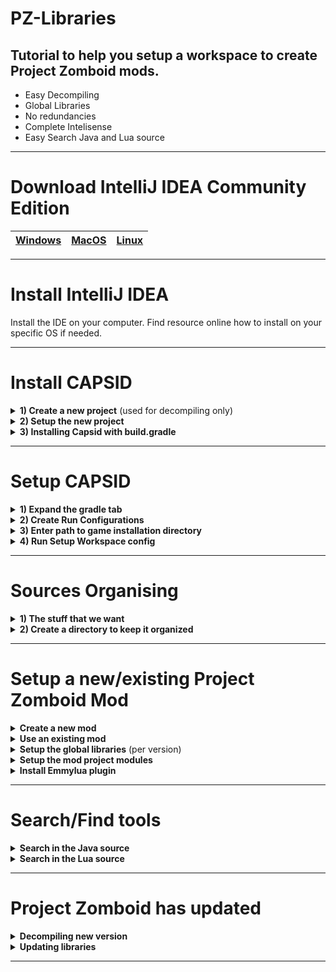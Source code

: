 # PZ-Libraries

## Tutorial to help you setup a workspace to create Project Zomboid mods.  
- Easy Decompiling  
- Global Libraries  
- No redundancies  
- Complete Intelisense
- Easy Search Java and Lua source

---

# Download IntelliJ IDEA Community Edition
|[Windows](https://www.jetbrains.com/idea/download/#section=windows)|[MacOS](https://www.jetbrains.com/idea/download/#section=mac)|[Linux](https://www.jetbrains.com/idea/download/#section=linux)|
|---|---|---|

---

# Install IntelliJ IDEA
Install the IDE on your computer. Find resource online how to install on your specific OS if needed.

---

# Install CAPSID
<details>
<summary><b>1) Create a new project</b> (used for decompiling only)</summary>
Select <b>File > New > Project...</b><br>
<img src="https://github.com/Konijima/PZ-Libraries/blob/Tutorial-v2/Images/SetupCapsid_createNewProject.png?raw=true" /><br>
</details>

<details>
<summary><b>2) Setup the new project</b></summary>
We will install Capsid in this new project to get the jar libraries and decompiled source.<br>
So first, select <b>Groovy</b> & <b>Gradle</b>.
Then make sure to use Java 17, it should be default when installing IntelliJ.<br>
<img src="https://github.com/Konijima/PZ-Libraries/blob/Tutorial-v2/Images/SetupCapsid_createNewProject_groovygradle.png?raw=true" /><br>
</details>

<details>
<summary><b>3) Installing Capsid with build.gradle</b></summary>
Once the project is set, it should automatically open <b>build.gradle</b>.<br>
Add this line to the plugins table <pre>id 'io.pzstorm.capsid' version '0.4.2'</pre><br>
<img src="https://github.com/Konijima/PZ-Libraries/blob/Tutorial-v2/Images/SetupCapsid_createNewProject_addCapsid.png?raw=true" /><br>
Then click on the Load Gradle Icon or press <b>Ctrl + Shift + O</b> to apply the changes.
</details>

---

# Setup CAPSID

<details>
<summary><b>1) Expand the gradle tab</b></summary>
Click on the gradle tab on the right side of the window.<br>
<img src="https://github.com/Konijima/PZ-Libraries/blob/Tutorial-v2/Images/SetupCapsid_createNewProject_expandgradletab.png?raw=true" /><br>
</details>

<details>
<summary><b>2) Create Run Configurations</b></summary>
Expand the <b>Tasks > build setup</b> in the tree view.<br>
Double click <b>createRunConfigurations</b> task to execute it.<br>
<img src="https://github.com/Konijima/PZ-Libraries/blob/Tutorial-v2/Images/SetupCapsid_createNewProject_createRunConfiguration.png?raw=true" /><br>
</details>

<details>
<summary><b>3) Enter path to game installation directory</b></summary>
During the create run configuration you will be prompt to enter the game installation directory.<br>Find and paste the full path to where the game is installed on your machine.<br>This should be the same directory that contains the executable to run the game.<br>
<img src="https://github.com/Konijima/PZ-Libraries/blob/Tutorial-v2/Images/SetupCapsid_setGameInstallDir.png?raw=true" /><br>
Then press enter and wait for the task to complete.
<pre>BUILD SUCCESSFUL in 9s
2 actionable tasks: 2 executed
1:50:45 PM: Execution finished 'createRunConfigurations'.</pre>
In the case that you made a mistake, you can delete the file <b>local.properties</b> and run the task again.
</details>

<details>
<summary><b>4) Run Setup Workspace config</b></summary>
Select the new configuration <b>setupWorkspace</b> created from the previous step then Run it.<br>
<img src="https://github.com/Konijima/PZ-Libraries/blob/Tutorial-v2/Images/SetupCapsid_createNewProject_setupWorkspace.png?raw=true" /><br>
This step will take some time (a couple minutes), it will decompile, annotate and create everything we need to start making mods.<br>
It will run these tasks in this order <pre>zomboidJar, decompileZomboid, annotateZomboid, compileZomboid, zomboidLuaJar</pre>
When everything is complete you should see
<pre>
BUILD SUCCESSFUL in 217ms
1 actionable task: 1 executed
2:06:28 PM: Execution finished.
</pre>
</details>

---

# Sources Organising

<details>
<summary><b>1) The stuff that we want</b></summary>
So first of all, there is a couple things that we will need.<br>
<img src="https://github.com/Konijima/PZ-Libraries/blob/Tutorial-v2/Images/SetupCapsid_stuffWeWant.png?raw=true" /><br>
<hr>
<b>build > generated > sources</b><br>
This directory contains both the java and lua source code. We don't need it but we might want it to do quick search using any search tools that we prefer.<br>
<hr>
<b>lib</b><br>
This directory contains the 3 jar files that we will need to get the full power out of IntelliJ while developping mods.
</details>

<details>
<summary><b>2) Create a directory to keep it organized</b></summary>
Anywhere in your computer, create a directory named <b>zomboid-decompiled</b>.<br>
In that directory create a new directory named with the current version of the game.<br><br>
Copy the 3 jar files into that new directory and optionally copy the <i>build/generated/sources</i> directory.<br>
You can rename the files to append the version for later.<br>
<img src="https://github.com/Konijima/PZ-Libraries/blob/Tutorial-v2/Images/SetupCapsid_organize.png?raw=true" />
</details>

---

# Setup a new/existing Project Zomboid Mod

<details>
<summary><b>Create a new mod</b></summary>
Select <b>File > New > Project...</b><br>
<img src="https://github.com/Konijima/PZ-Libraries/blob/Tutorial-v2/Images/CreateNewMod1.png?raw=true" /><br>
Now select the zomboid local workshop directory and enter your new mod name.<br>
<img src="https://github.com/Konijima/PZ-Libraries/blob/Tutorial-v2/Images/CreateNewMod2.png?raw=true" /><br>
You should now have an empty project ready to be setup.<br>
<img src="https://github.com/Konijima/PZ-Libraries/blob/Tutorial-v2/Images/CreateNewMod3.png?raw=true" /><br>
You can delete the <b>src</b> directory and create your default workshop mod structure.<br>
<img src="https://github.com/Konijima/PZ-Libraries/blob/Tutorial-v2/Images/CreateNewMod4.png?raw=true" /><br>
</details>

<details>
<summary><b>Use an existing mod</b></summary>
Select <b>File > Open...</b><br>
<img src="https://github.com/Konijima/PZ-Libraries/blob/Tutorial-v2/Images/ExistingMod1.png?raw=true" /><br>
Select the mod you want to open with IntelliJ and click <b>Trust Project</b> when prompted.<br>
<img src="https://github.com/Konijima/PZ-Libraries/blob/Tutorial-v2/Images/ExistingMod2.png?raw=true" /><br>
Press <b>Ctrl + S</b> to save the project and you are ready for the final step.
</details>

<details>
<summary><b>Setup the global libraries</b> (per version)</summary>
Select <b>File > Project Structure...</b><br>
<img src="https://github.com/Konijima/PZ-Libraries/blob/Tutorial-v2/Images/setup_libs_1.png?raw=true" /><br>
Then select <b>Platform Settings > Global Libraries</b><br>
<img src="https://github.com/Konijima/PZ-Libraries/blob/Tutorial-v2/Images/setup_libs_2.png?raw=true" /><br>
Press the <b>+</b> icon and add both <b>zdoc-lua.jar</b> and <b>zomboid.jar</b> to your global libraries.<br>
Then select <b>zomboid.jar</b> and press the other <b>+</b> icon and add <b>zomboid-sources.jar</b>.<br>
<img src="https://github.com/Konijima/PZ-Libraries/blob/Tutorial-v2/Images/setup_libs_3.png?raw=true" /><br>
</details>

<details>
<summary><b>Setup the mod project modules</b></summary>
Select <b>File > Project Structure...</b><br>
<img src="https://github.com/Konijima/PZ-Libraries/blob/Tutorial-v2/Images/setup_libs_1.png?raw=true" /><br>
Then select <b>Project Settings > Modules</b> then <b>Dependencies</b> tab.<br>
<img src="https://github.com/Konijima/PZ-Libraries/blob/Tutorial-v2/Images/project_modules.png?raw=true" /><br>
Add both global libraries.<br>
<img src="https://github.com/Konijima/PZ-Libraries/blob/Tutorial-v2/Images/project_modules_2.png?raw=true" /><br>
Check both library boxes and apply.<br>
<img src="https://github.com/Konijima/PZ-Libraries/blob/Tutorial-v2/Images/project_modules_3.png?raw=true" /><br>
You now have Intelisense working in your project.<br>
<img src="https://github.com/Konijima/PZ-Libraries/blob/Tutorial-v2/Images/Intelisense_1.png" /><br>
</details>

<details>
<summary><b>Install Emmylua plugin</b></summary>
Select <b>File > Settings...</b><br>
<img src="https://github.com/Konijima/PZ-Libraries/blob/Tutorial-v2/Images/install_emmylua_1.png?raw=true" /><br>
Then go to <b>Plugins</b> and search for <b>Emmylua</b>.<br>
<img src="https://github.com/Konijima/PZ-Libraries/blob/Tutorial-v2/Images/install_emmylua_2.png?raw=true" /><br>
Install it and <a href="https://emmylua.github.io/">check the documentation to learn how it work</a>
</details>

---

# Search/Find tools

<details>
<summary><b>Search in the Java source</b></summary>
Right-click the zomboid.jar root library in the external libraries part of your project file tree.<br>
<img src="https://github.com/Konijima/PZ-Libraries/blob/Tutorial-v2/Images/search-java.png?raw=true" /><br>
Then click <b>Find in files</b><br>
</details>

<details>
<summary><b>Search in the Lua source</b></summary>
Right-click the zdoc-lua.jar root library in the external libraries part of your project file tree.<br>
<img src="https://github.com/Konijima/PZ-Libraries/blob/Tutorial-v2/Images/search-lua.png?raw=true" /><br>
Then click <b>Find in files</b><br>
</details>

---

# Project Zomboid has updated

<details>
<summary><b>Decompiling new version</b></summary>
Re-open the capsid project we used to decompile the first time.<br>
Re-run the <b>setupWorkspace</b> configurations.<br>
<img src="https://github.com/Konijima/PZ-Libraries/blob/Tutorial-v2/Images/SetupCapsid_createNewProject_setupWorkspace.png?raw=true" /><br>
</details>

<details>
<summary><b>Updating libraries</b></summary>
Go back to the <b>Sources Organising</b> tutorial section and do the steps again with the new generated sources/jar files.
</details>

---
